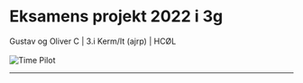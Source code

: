 # Eksamens projekt 2022 i 3g
Gustav og Oliver C | 3.i Kerm/It (ajrp) | HCØL
<br><br>
![Time Pilot](https://nintendoeverything.com/wp-content/uploads/time-pilot.jpg)
___
<br><br>
